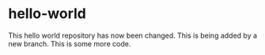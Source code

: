 # hello-world
This hello world repository has now been changed.
This is being added by a new branch.
This is some more code.